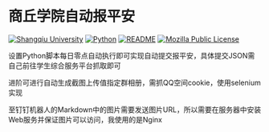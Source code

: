 # 商丘学院自动报平安

[![Shangqiu University](https://img.shields.io/badge/University-Shangqiu-red)](https://www.sqxy.edu.cn/)
[![Python](https://img.shields.io/badge/Python-3.10-blue)](https://python.org)
[![README](https://img.shields.io/badge/README-中文-blue.svg)](README.md)
[![Mozilla Public License](https://img.shields.io/badge/Mozilla%20Public%20License-2.0-orange)](https://www.mozilla.org/en-US/MPL/2.0/)


设置Python脚本每日零点自动执行即可实现自动提交报平安，具体提交JSON需自己前往学生综合服务平台抓取即可

进阶可进行自动生成截图上传值指定群相册，需抓QQ空间cookie，使用selenium实现

至钉钉机器人的Markdown中的图片需要发送图片URL，所以需要在服务器中安装Web服务并保证图片可以访问，我使用的是Nginx
